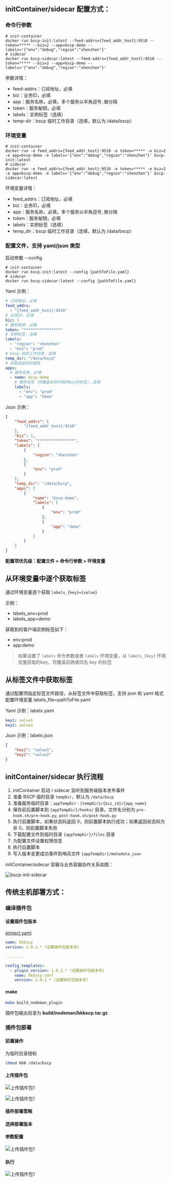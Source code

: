 ## initContainer/sidecar 配置方式：

### 命令行参数

```shell
# init-container
docker run bscp-init:latest --feed-addrs={feed_addr_host}:9510 --token=***** --biz=2 --app=bscp-demo --labels='{"env":"debug","region":"shenzhen"}'
# sidecar
docker run bscp-sidecar:latest --feed-addrs={feed_addr_host}:9510 --token=***** --biz=2 --app=bscp-demo --labels='{"env":"debug","region":"shenzhen"}'
```

参数详情：
- feed-addrs：订阅地址，必填
- biz：业务ID，必填
- app：服务名称，必填，多个服务以半角逗号`,`做分隔
- token：服务秘钥，必填
- labels：实例标签（选填）
- temp-dir：bscp 临时工作目录（选填，默认为 /data/bscp）

### 环境变量

```shell
# init-container
docker run -e feed_addrs={feed_addr_host}:9510 -e token=***** -e biz=2 -e app=bscp-demo -e labels='{"env":"debug","region":"shenzhen"}' bscp-init:latest
# sidecar
docker run -e feed_addrs={feed_addr_host}:9510 -e token=***** -e biz=2 -e app=bscp-demo -e labels='{"env":"debug","region":"shenzhen"}' bscp-sidecar:latest
```
环境变量详情：
- feed_addrs：订阅地址，必填
- biz：业务ID，必填
- app：服务名称，必填，多个服务以半角逗号`,`做分隔
- token：服务秘钥，必填
- labels：实例标签（选填）
- temp_dir：bscp 临时工作目录（选填，默认为 /data/bscp）

### 配置文件，支持 yaml/json 类型

启动参数 --config

```shell
# init-container
docker run bscp-init:latest --config {pathToFile.yaml}
# sidecar
docker run bscp-sidecar:latest --config {pathToFile.yaml}
```

Yaml 示例：

```yaml
# 订阅地址，必填
feed_addrs:
  - "{feed_addr_host}:9510"
# 业务ID，必填
biz: 1
# 服务秘钥，必填
token: "****************"
# 实例标签，选填
labels:
  - "region": "shenzhen"
  - "env": "prod"
# bscp 临时工作目录，选填
temp_dir: "/data/bscp"
# 拉取或监听的服务
apps:
  # 服务名称，必填
  - name: bscp-demo
    # 服务标签（将覆盖实例中相同key的标签），选填
    labels:
      - "env": "prod"
      - "app": "demo"
```

Json 示例：

```json
{
    "feed_addrs": [
        "{feed_addr_host}:9510"
    ],
    "biz": 1,
    "token": "****************",
    "labels": [
        {
            "region": "shenzhen"
        },
        {
            "env": "prod"
        }
    ],
    "temp_dir": "/data/bscp",
    "apps": [
        {
            "name": "bscp-demo",
            "labels": [
                {
                    "env": "prod"
                },
                {
                    "app": "demo"
                }
            ]
        }
    ]
}
```

**配置项优先级：配置文件 > 命令行参数 >  环境变量**

## 从环境变量中逐个获取标签

通过环境变量逐个获取 `labels_{key}={value}`

示例：
- labels_env=prod
- labels_app=demo

获取到的客户端实例标签如下：
- env:prod
- app:demo

> 如果设置了 `labels` 命令参数或者 `labels` 环境变量，从 `labels_{key}` 环境变量获取的key，将覆盖前两者同名 key 的标签

## 从标签文件中获取标签

通过配置项指定标签文件路径，从标签文件中获取标签，支持 json 和 yaml 格式
配置环境变量 labels_file=pathToFile.yaml

Yaml 示例：labels.yaml
```yaml
key1: value1
key2: value2
```

Json 示例：labels.json
```json
{
    "key1": "value1",
    "key2": "value2"
}
```

## initContainer/sidecar 执行流程

1. initContainer 启动 / sidecar 监听到服务端版本发布事件
2. 准备 BSCP 临时目录 `tempDir`，默认为  `/data/bscp`
3. 准备服务临时目录：`appTempDir` : `{tempDir}/{biz_id}/{app_name}`
4. 保存前后置脚本到 `{appTempDir}/hooks/` 目录，文件名分别为 `pre-hook.sh/pre-hook.py`,  `post-hook.sh/post-hook.py` 
5. 执行前置脚本，如果状态码返回 0，则前置脚本执行成功；如果返回状态码为非 0，则前置脚本失败
6. 下载配置文件到临时目录 `{appTempDir}/files` 目录
7. 为配置文件设置权限信息
8. 执行后置脚本
9. 写入版本变更成功事件到哨兵文件 `{appTempDir}/metadata.json`

initContainer/sidecar 容器与业务容器协作关系如图：

![bscp-init-sidecar](./img/bscp_sidecar_workspace.png)





## 传统主机部署方式：

### 编译插件包

#### 设置插件包版本

[project.yaml](../build/nodeman/project.yaml)

```yaml
name: bkbscp
version: 1.0.1.* (设置插件包版本号)

........

config_templates:
  - plugin_version: 1.0.1.* (设置插件包版本号)
    name: bkbscp.conf
    version: 1.0.1.* (设置插件包版本号)
```

#### make

```bash
make build_nodeman_plugin
```

插件包输出目录为 **build/nodeman/bkbscp.tar.gz**

### 插件包部署

#### 前置操作

为临时目录授权

```bash
chmod 660 /data/bscp
```

#### 上传插件包

![上传插件包1](./img/upload-plugin-1.png)

![上传插件包1](./img/upload-plugin-2.png)

#### 插件部署策略

#### 选择部署版本

#### 参数配置

![上传插件包1](./img/node_man_set_config.png)

#### 执行

![上传插件包1](./img/nodeman_execution_succeed.png)

##  
